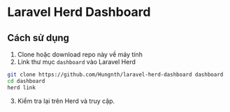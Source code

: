# Laravel Herd Dashboard

## Cách sử dụng

1. Clone hoặc download repo này về máy tính
2. Link thư mục `dashboard` vào Laravel Herd

```bash
git clone https://github.com/Hungnth/laravel-herd-dashboard dashboard
cd dashboard
herd link
```

3. Kiểm tra lại trên Herd và truy cập.
